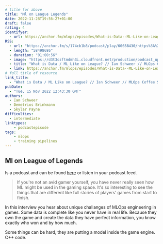 ```yaml
---
# title for above
title: "Ml on League Legends"
date: 2022-11-28T19:56:27+01:00
draft: false
rating: 4
identifyer:
  - url: https://anchor.fm/mlops/episodes/What-is-Data--ML-Like-on-League---Ian-Schweer--MLOps-Coffee-Sessions-132-e1qpl9u
RSS:
  - url: "https://anchor.fm/s/174cb1b8/podcast/play/60658430/https%3A%2F%2Fd3ctxlq1ktw2nl.cloudfront.net%2Fstaging%2F2022-10-15%2Facf90366-882e-ab60-e749-47944aa49ef3.mp3"
  - length: "58498686"
  - duration: "01:00:56"
  - image: "https://d3t3ozftmdmh3i.cloudfront.net/production/podcast_uploaded_episode400/3809022/3809022-1668504669931-82a86dadc7aae.jpg"
  - title: "What is Data / ML Like on League? // Ian Schweer // MLOps Coffee Sessions #132"
  - link: https://anchor.fm/mlops/episodes/What-is-Data--ML-Like-on-League---Ian-Schweer--MLOps-Coffee-Sessions-132-e1qpl9u
# full title of resource
link_title:
  - "What is Data / ML Like on League? // Ian Schweer // MLOps Coffee Sessions #132"
pubDate:
  - "Tue, 15 Nov 2022 12:43:30 GMT"
authors:
  - Ian Schweer
  - Demetrios Brinkmann
  - Skylar Payne
difficulties:
  - intermediate
linktypes:
    - podcastepisode
tags:
    - mlops
    - training pipelines
---
```


## Ml on League of Legends
Is a podcast and can be found [here](https://anchor.fm/mlops/episodes/What-is-Data--ML-Like-on-League---Ian-Schweer--MLOps-Coffee-Sessions-132-e1qpl9u) or listen in your podcast feed.

> If you're not an avid gamer yourself, you have never really seen how ML might be used in the gaming space. It's so interesting to see the things that are different like full stories of players' games from start to finish. 

In this interview you hear about unique challanges of MLOps engineering in games. Some data is complete like you never have in real life. Because they own the game and create the data they have perfect information, you know exactly who won and by how much. 

Some things can be hard, they are putting a model inside the game engine. C++ code.
